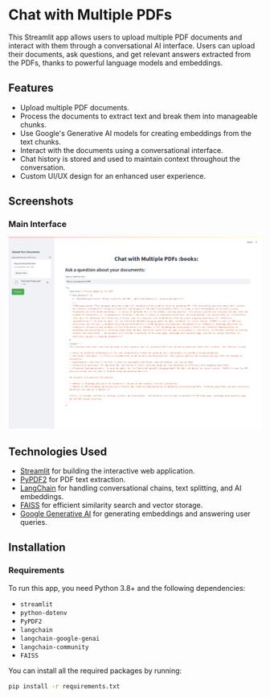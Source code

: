 # Chat with Multiple PDFs

This Streamlit app allows users to upload multiple PDF documents and interact with them through a conversational AI interface. Users can upload their documents, ask questions, and get relevant answers extracted from the PDFs, thanks to powerful language models and embeddings.

## Features
- Upload multiple PDF documents.
- Process the documents to extract text and break them into manageable chunks.
- Use Google's Generative AI models for creating embeddings from the text chunks.
- Interact with the documents using a conversational interface.
- Chat history is stored and used to maintain context throughout the conversation.
- Custom UI/UX design for an enhanced user experience.

## Screenshots

### Main Interface
![Main Interface](SAMPLE.png)

## Technologies Used
- [Streamlit](https://streamlit.io/) for building the interactive web application.
- [PyPDF2](https://pythonhosted.org/PyPDF2/) for PDF text extraction.
- [LangChain](https://www.langchain.com/) for handling conversational chains, text splitting, and AI embeddings.
- [FAISS](https://github.com/facebookresearch/faiss) for efficient similarity search and vector storage.
- [Google Generative AI](https://cloud.google.com/ai) for generating embeddings and answering user queries.

## Installation

### Requirements
To run this app, you need Python 3.8+ and the following dependencies:

- `streamlit`
- `python-dotenv`
- `PyPDF2`
- `langchain`
- `langchain-google-genai`
- `langchain-community`
- `FAISS`

You can install all the required packages by running:

```bash
pip install -r requirements.txt

